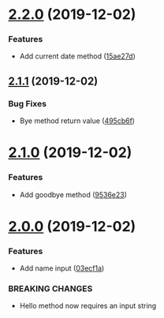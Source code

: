 # [2.2.0](https://github.com/DanClowry/semantictest/compare/v2.1.1...v2.2.0) (2019-12-02)


### Features

* Add current date method ([15ae27d](https://github.com/DanClowry/semantictest/commit/15ae27db2eee3ed1dc8a51cb91aabe5dc7351d54))

## [2.1.1](https://github.com/DanClowry/semantictest/compare/v2.1.0...v2.1.1) (2019-12-02)


### Bug Fixes

* Bye method return value ([495cb6f](https://github.com/DanClowry/semantictest/commit/495cb6f47f66ce116665e28c18e19e3912be1afe))

# [2.1.0](https://github.com/DanClowry/semantictest/compare/v2.0.0...v2.1.0) (2019-12-02)


### Features

* Add goodbye method ([9536e23](https://github.com/DanClowry/semantictest/commit/9536e23f85291c874b52d30cbe09cd175edcce15))

# [2.0.0](https://github.com/DanClowry/semantictest/compare/v1.0.1...v2.0.0) (2019-12-02)


### Features

* Add name input ([03ecf1a](https://github.com/DanClowry/semantictest/commit/03ecf1a56ef667fe7ac2612775e55aefb301e49d))


### BREAKING CHANGES

* Hello method now requires an input string

